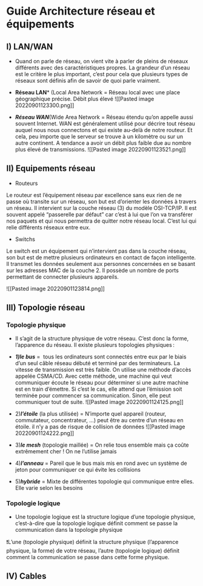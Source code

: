 # Guide Architecture réseau et équipements

## I) LAN/WAN

* Quand on parle de réseau, on vient vite à parler de pleins de réseaux différents avec des caractéristiques propres. La grandeur d’un réseau est le critère le plus important, c’est pour cela que plusieurs types de réseaux sont définis afin de savoir de quoi parle vraiment.

 * **Réseau LAN*** (Local Area Network = Réseau local avec une place géographique précise. Débit plus élevé
![[Pasted image 20220901123300.png]]
* ***Réseau WAN***(Wide Area Network = Réseau étendu qu’on appelle aussi souvent Internet. WAN est généralement utilisé pour décrire tout réseau auquel nous nous connectons et qui existe au-delà de notre routeur. Et cela, peu importe que le serveur se trouve à un kilomètre ou sur un autre continent. A tendance a avoir un débit plus faible due au nombre plus élevé de transmissions.
![[Pasted image 20220901123521.png]]

 


## II) Equipements réseau

* Routeurs

Le routeur est l’équipement réseau par excellence sans eux rien de ne passe où transite sur un réseau, son but est d’orienter les données à travers un réseau. Il intervient sur la couche réseau (3) du modèle OSI-TCP/IP. Il est souvent appelé “passerelle par défaut” car c’est à lui que l’on va transférer nos paquets et qui nous permettra de quitter notre réseau local. C’est lui qui relie différents réseaux entre eux.

* Switchs

Le switch est un équipement qui n’intervient pas dans la couche réseau, son but est de mettre plusieurs ordinateurs en contact de façon intelligente. Il transmet les données seulement aux personnes concernées en se basant sur les adresses MAC de la couche 2. Il possède un nombre de ports permettant de connecter plusieurs appareils.

![[Pasted image 20220901123814.png]]

## III) Topologie réseau

### Topologie physique
* Il s’agit de la structure physique de votre réseau. C’est donc la forme, l’apparence du réseau. Il existe plusieurs topologies physiques :

* ***1)le bus*** =  tous les ordinateurs sont connectés entre eux par le biais d’un seul câble réseau débuté et terminé par des terminateurs. La vitesse de transmission est très faible. On utilise une méthode d’accès appelée CSMA/CD. Avec cette méthode, une machine qui veut communiquer écoute le réseau pour déterminer si une autre machine est en train d’émettre. Si c’est le cas, elle attend que l’émission soit terminée pour commencer sa communication. Sinon, elle peut communiquer tout de suite.
![[Pasted image 20220901124125.png]]
* 2)***l’étoile*** (la plus utilisée) = N’importe quel appareil (routeur, commutateur, concentrateur, …) peut être au centre d’un réseau en étoile. il n’y a pas de risque de collision de données
![[Pasted image 20220901124222.png]]
- 3)***le mesh*** (topologie maillée) = On relie tous ensemble mais ça coûte extrêmement cher ! On ne l’utilise jamais

- 4)***l’anneau*** = Pareil que le bus mais mis en rond avec un système de jeton pour communiquer ce qui évite les collisions

- 5)***hybride*** = Mixte de différentes topologie qui communique entre elles. Elle varie selon les besoins

### Topologie logique

* Une topologie logique est la structure logique d’une topologie physique, c’est-à-dire que la topologie logique définit comment se passe la communication dans la topologie physique

❗L’une (topologie physique) définit la structure physique (l’apparence physique, la forme) de votre réseau, l’autre (topologie logique) définit comment la communication se passe dans cette forme physique.

## IV) Cables
